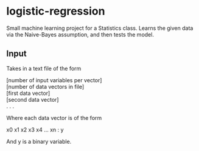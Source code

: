 logistic-regression
===================

Small machine learning project for a Statistics class. Learns the given data via the Naive-Bayes assumption, and then tests the model.


Input
-----

Takes in a text file of the form

  [number of input variables per vector]  <br /> 
  [number of data vectors in file]  <br /> 
  [first data vector]  <br /> 
  [second data vector]  <br /> 
  .
  .
  .
  
Where each data vector is of the form

  x0 x1 x2 x3 x4 ... xn : y
  
And y is a binary variable.
